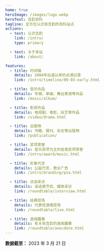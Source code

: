 ```yaml
---
home: true
heroImage: /images/logo.webp
heroText: 含韵百科
tagline: 全方位认识张含韵的百科站点
actions:
  - text: 认识含韵
    link: /intro/
    type: primary

  - text: 关于本站
    link: /about/

features:
  - title: 时间轴
    details: 2004年出道以来的点滴记录
    link: /intro/timeline/89-03-early.html

  - title: 音乐作品
    details: 专辑、单曲、舞台表演等作品
    link: /music/album/

  - title: 影视作品
    details: 电视剧、电影、综艺等作品
    link: /video/drama.html

  - title: 出版物
    details: 书籍、报刊、杂志等出版物
    link: /publication/

  - title: 奖项荣誉
    details: 音乐奖项为主的各类奖项荣誉
    link: /intro/award/music.html

  - title: 形象代言
    details: 公益代言、商业广告
    link: /intro/branding/psa.html

  - title: 访谈采访
    details: 谈话类节目、媒体采访
    link: /roundtable/interview.html

  - title: 经典现场
    details: 代表性演唱现场
    link: /roundtable/live.html

  - title: 逸闻趣事
    details: 有关张含韵的逸闻趣事
    link: /roundtable/anecdote.html
---
```


**数据截至：** 2023 年 3 月 21 日
